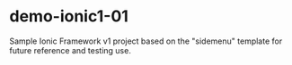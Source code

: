 # demo-ionic1-01

Sample Ionic Framework v1 project based on the "sidemenu" template for future reference and testing use.
